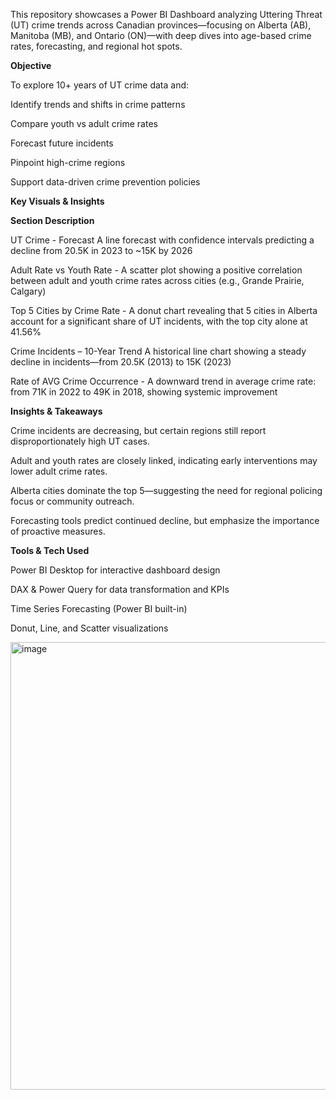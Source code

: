 This repository showcases a Power BI Dashboard analyzing Uttering Threat (UT) crime trends across Canadian provinces—focusing on Alberta (AB), Manitoba (MB), and Ontario (ON)—with deep dives into age-based crime rates, forecasting, and regional hot spots.

**Objective**

To explore 10+ years of UT crime data and:

Identify trends and shifts in crime patterns

Compare youth vs adult crime rates

Forecast future incidents

Pinpoint high-crime regions

Support data-driven crime prevention policies

**Key Visuals & Insights**

**Section	Description**

UT Crime -                      Forecast	A line forecast with confidence intervals predicting a decline from 20.5K in 2023 to ~15K by 2026

Adult Rate vs Youth Rate -      A scatter plot showing a positive correlation between adult and youth crime rates across cities (e.g., Grande Prairie, Calgary)

Top 5 Cities by Crime Rate -    A donut chart revealing that 5 cities in Alberta account for a significant share of UT incidents, with the top city alone at 41.56%

Crime Incidents –               10-Year Trend	A historical line chart showing a steady decline in incidents—from 20.5K (2013) to 15K (2023)

Rate of AVG Crime Occurrence -  A downward trend in average crime rate: from 71K in 2022 to 49K in 2018, showing systemic improvement

**Insights & Takeaways**

Crime incidents are decreasing, but certain regions still report disproportionately high UT cases.

Adult and youth rates are closely linked, indicating early interventions may lower adult crime rates.

Alberta cities dominate the top 5—suggesting the need for regional policing focus or community outreach.

Forecasting tools predict continued decline, but emphasize the importance of proactive measures.

**Tools & Tech Used**

Power BI Desktop for interactive dashboard design

DAX & Power Query for data transformation and KPIs

Time Series Forecasting (Power BI built-in)

Donut, Line, and Scatter visualizations


<img width="1295" height="716" alt="image" src="https://github.com/user-attachments/assets/8e65befd-2799-4e2f-9bcf-2aea71d67b40" />


